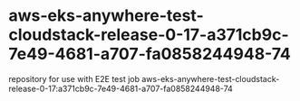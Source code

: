 # aws-eks-anywhere-test-cloudstack-release-0-17-a371cb9c-7e49-4681-a707-fa0858244948-74
repository for use with E2E test job aws-eks-anywhere-test-cloudstack-release-0-17:a371cb9c-7e49-4681-a707-fa0858244948-74
